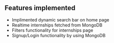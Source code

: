 ## Features implemented

- Implimented dynamic search bar on home page
- Realtime internships fetched from MongoDB
- Filters functionality for internships page
- Signup/Login functionality by using MongoDB


